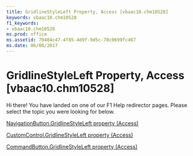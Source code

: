 ```yaml
---
title: GridlineStyleLeft Property, Access [vbaac10.chm10528]
keywords: vbaac10.chm10528
f1_keywords:
- vbaac10.chm10528
ms.prod: office
ms.assetid: 70404c47-4f85-4d9f-9d5c-70c0699fc467
ms.date: 06/08/2017
---
```



# GridlineStyleLeft Property, Access [vbaac10.chm10528]

Hi there! You have landed on one of our F1 Help redirector pages. Please select the topic you were looking for below.

[NavigationButton.GridlineStyleLeft property (Access)](http://msdn.microsoft.com/library/ac511d98-b426-bc33-3973-38500fe4add5%28Office.15%29.aspx)

[CustomControl.GridlineStyleLeft property (Access)](http://msdn.microsoft.com/library/594c56fb-d8d5-a9af-dc40-d29a9dffd02d%28Office.15%29.aspx)

[CommandButton.GridlineStyleLeft property (Access)](http://msdn.microsoft.com/library/4e98dccd-e0d6-b24c-0a7a-f8dd54907fa0%28Office.15%29.aspx)

